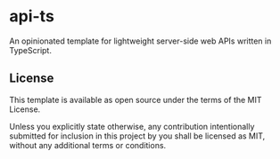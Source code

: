 # api-ts

An opinionated template for lightweight server-side web APIs written in TypeScript.

## License

This template is available as open source under the terms of the MIT License.

Unless you explicitly state otherwise, any contribution intentionally submitted for inclusion in this project by you shall be licensed as MIT, without any additional terms or conditions.
